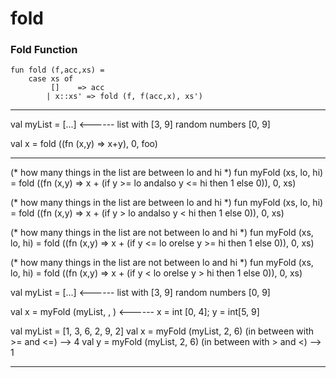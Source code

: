 # fold

### Fold Function
    fun fold (f,acc,xs) =
        case xs of
             []    => acc
            | x::xs' => fold (f, f(acc,x), xs')

---
val myList = [...]    <------ list with [3, 9] random numbers [0, 9]

val x = fold ((fn (x,y) => x+y), 0, foo)

---

(* how many things in the list are between lo and hi *)
fun myFold (xs, lo, hi) =
          fold ((fn (x,y) => x + (if y >= lo andalso y <= hi then 1 else 0)), 0, xs)

(* how many things in the list are between lo and hi *)
fun myFold (xs, lo, hi) =
          fold ((fn (x,y) => x + (if y > lo andalso y < hi then 1 else 0)), 0, xs)

(* how many things in the list are not between lo and hi *)
fun myFold (xs, lo, hi) =
          fold ((fn (x,y) => x + (if y <= lo orelse y >= hi then 1 else 0)), 0, xs)

(* how many things in the list are not between lo and hi *)
fun myFold (xs, lo, hi) =
          fold ((fn (x,y) => x + (if y < lo orelse y > hi then 1 else 0)), 0, xs)

val myList = [...]    <------ list with [3, 9] random numbers [0, 9]

val x = myFold (myList, <x>, <y>)   <------ x = int [0, 4]; y = int[5, 9]

val myList = [1, 3, 6, 2, 9, 2]
val x = myFold (myList, 2, 6)  (in between with >= and <=) --> 4
val y = myFold (myList, 2, 6)  (in between with > and <)  --> 1

---

